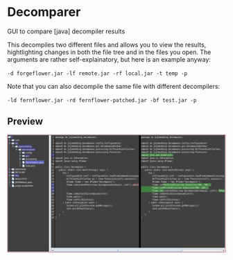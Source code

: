 # Decomparer
GUI to compare [java] decompiler results

This decompiles two different files and allows you to view the results, hightlighting changes in both the file tree and in the files you open.
The arguments are rather self-explainatory, but here is an example anyway:

`-d forgeflower.jar -lf remote.jar -rf local.jar -t temp -p`

Note that you can also decompile the same file with different decompilers:

`-ld fernflower.jar -rd fernflower-patched.jar -bf test.jar -p`

## Preview
![alt text](https://raw.githubusercontent.com/JoJoDeveloping/Decomparer/master/preview.png)
